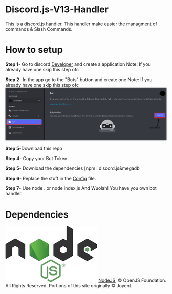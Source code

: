# Discord.js-V13-Handler
This is a discord.js handler. This handler make easier the managment of commands & Slash Commands.

# How to setup

**Step 1**- Go to discord [Developer](https://discord.dev) and create a application
Note: If you already have one skip this step ofc


**Step 2**- In the app go to the "Bots" button and create one
Note: If you already have one skip this step ofc
<img src = https://raw.githubusercontent.com/Carpodi/Discord.JS-V13-Bot-Tutorial/main/tutorial.png>

**Step 5**-Download this repo

**Step 4**- Copy your Bot Token

**Step 5**- Download the dependencies 
[npm i discord.js&megadb

**Step 6**- Replace the stuff in the [Config](config.json) file.

**Step 7**- Use node . or node index.js
And Wuolah! You have you own bot handler.

# Dependencies
![NodeJS logo](https://raw.githubusercontent.com/Carpodi/DiscordRPC/main/nodejs.png)
[NodeJS](https://nodejs.org/en/), © OpenJS Foundation. All Rights Reserved. Portions of this site originally © Joyent.



